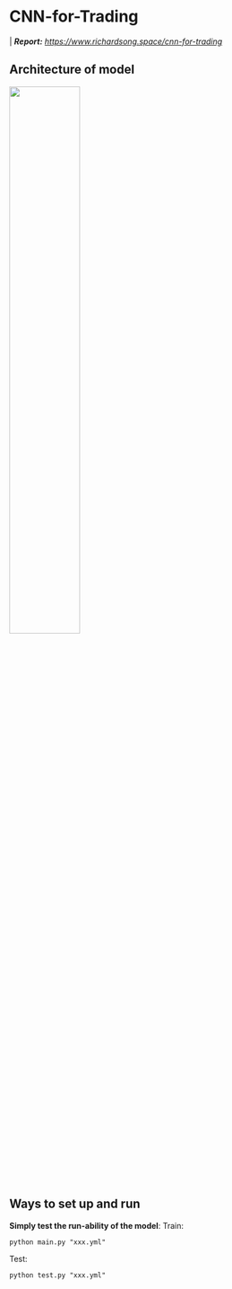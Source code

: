 # CNN-for-Trading
| ***Report:*** *https://www.richardsong.space/cnn-for-trading*

## Architecture of model
<img src="https://user-images.githubusercontent.com/76866748/233301890-e7f816c1-3b69-488b-b275-de77258fb58d.png" width=50%>


## Ways to set up and run
**Simply test the run-ability of the model**:
Train:
```Batch
python main.py "xxx.yml"
```
Test:
```Batch
python test.py "xxx.yml"
```
